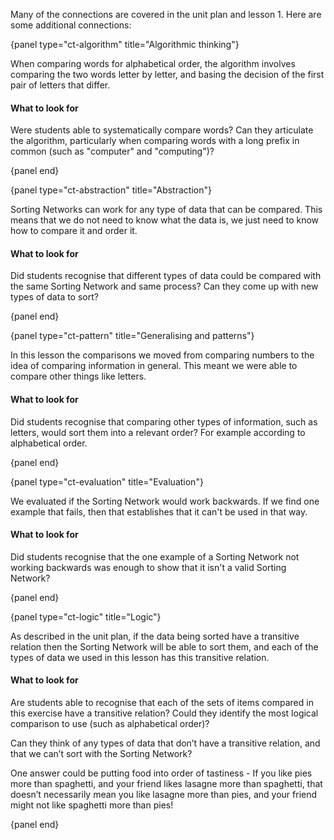 Many of the connections are covered in the unit plan and lesson 1. Here are some additional connections:

{panel type="ct-algorithm" title="Algorithmic thinking"}

When comparing words for alphabetical order, the algorithm involves comparing the two words letter by letter, and basing the decision of the first pair of letters that differ.

#### What to look for

Were students able to systematically compare words? Can they articulate the algorithm, particularly when comparing words with a long prefix in common (such as "computer" and "computing")?

{panel end}

{panel type="ct-abstraction" title="Abstraction"}

Sorting Networks can work for any type of data that can be compared. This means that we do not need to know what the data is, we just need to know how to compare it and order it.

#### What to look for

Did students recognise that different types of data could be compared with the same Sorting Network and same process? Can they come up with new types of data to sort?

{panel end}

{panel type="ct-pattern" title="Generalising and patterns"}

In this lesson the comparisons we moved from comparing numbers to the idea of comparing information in general. This meant we were able to compare other things like letters.

#### What to look for

Did students recognise that comparing other types of information, such as letters, would sort them into a relevant order? For example according to alphabetical order.

{panel end}

{panel type="ct-evaluation" title="Evaluation"}

We evaluated if the Sorting Network would work backwards. If we find one example that fails, then that establishes that it can't be used in that way.

#### What to look for

Did students recognise that the one example of a Sorting Network not working backwards was enough to show that it isn't a valid Sorting Network?

{panel end}

{panel type="ct-logic" title="Logic"}

As described in the unit plan, if the data being sorted have a transitive relation then the Sorting Network will be able to sort them, and each of the types of data we used in this lesson has this transitive relation.

#### What to look for

Are students able to recognise that each of the sets of items compared in this exercise have a transitive relation? Could they identify the most logical comparison to use (such as alphabetical order)?

Can they think of any types of data that don’t have a transitive relation, and that we can’t sort with the Sorting Network?

One answer could be putting food into order of tastiness - If you like pies more than spaghetti, and your friend likes lasagne more than spaghetti, that doesn’t necessarily mean you like lasagne more than pies, and your friend might not like spaghetti more than pies!

{panel end}